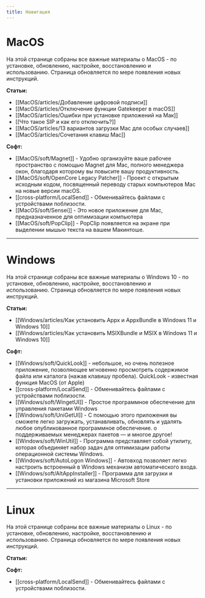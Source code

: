```yaml
---
title: Навигация
---
```

# MacOS

На этой странице собраны все важные материалы о MacOS - по установке, обновлению, настройке, восстановлению и использованию. Страница обновляется по мере появления новых инструкций.

**Статьи:**

- [[MacOS/articles/Добавление цифровой подписи]]
- [[MacOS/articles/Отключение функции Gatekeeper в macOS]]
- [[MacOS/articles/Ошибки при установке приложений на Мак]]
- [[Что такое SIP и как его отключить?]]
- [[MacOS/articles/13 вариантов загрузки Mac для особых случаев]]
- [[MacOS/articles/Сочетания клавиш Mac]]

**Софт:**

- [[MacOS/soft/Magnet]] - Удобно организуйте ваше рабочее пространство с помощью Magnet для Mac, полного менеджера окон, благодаря которому вы повысите вашу продуктивность.
- [[MacOS/soft/OpenCore Legacy Patcher]] - Проект с открытым исходным кодом, посвященный переводу старых компьютеров Mac на новые версии macOS.
- [[cross-platform/LocalSend]] - Обменивайтесь файлами с устройствами поблизости.
- [[MacOS/soft/Sensei]] - Это новое приложение для Mac, предназначенное для оптимизации компьютера
- [[MacOS/soft/PopClip]] - PopClip появляется на экране при выделении мышью текста на вашем Макинтоше. 

---

# Windows

На этой странице собраны все важные материалы о Windows 10 - по установке, обновлению, настройке, восстановлению и использованию. Страница обновляется по мере появления новых инструкций.

**Статьи:**

- [[Windows/articles/Как установить Appx и AppxBundle в Windows 11 и Windows 10]]
- [[Windows/articles/Как установить MSIXBundle и MSIX в Windows 11 и Windows 10]]

**Софт:**

- [[Windows/soft/QuickLook]] - небольшое, но очень полезное приложение, позволяющее мгновенно просмотреть содержимое файла или каталога (нажав клавишу пробела). QuickLook - известная функция MacOS (от Apple)
- [[cross-platform/LocalSend]] - Обменивайтесь файлами с устройствами поблизости.
- [[Windows/soft/WingetUI]] - Простое программное обеспечение для управления пакетами Windows 
- [[Windows/soft/UniGetUI]] - С помощью этого приложения вы сможете легко загружать, устанавливать, обновлять и удалять любое опубликованное программное обеспечение. о поддерживаемых менеджерах пакетов — и многое другое! 
- [[Windows/soft/WinUtil]] - Программа представляет собой утилиту, которая объединяет набор задач для оптимизации работы операционной системы Windows.
- [[Windows/soft/AutoLogon Windows]] - Автовход позволяет легко настроить встроенный в Windows механизм автоматического входа.
- [[Windows/soft/AltAppInstaller]] - Программа для загрузки и установки приложений из магазина Microsoft Store

---

# Linux

На этой странице собраны все важные материалы о Linux - по установке, обновлению, настройке, восстановлению и использованию. Страница обновляется по мере появления новых инструкций.

**Статьи:**

**Софт:**

- [[cross-platform/LocalSend]] - Обменивайтесь файлами с устройствами поблизости.